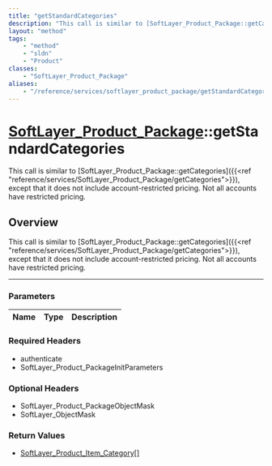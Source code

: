 ```yaml
---
title: "getStandardCategories"
description: "This call is similar to [SoftLayer_Product_Package::getCategories]({{<ref 'reference/services/SoftLayer_Product_Package/... "
layout: "method"
tags:
    - "method"
    - "sldn"
    - "Product"
classes:
    - "SoftLayer_Product_Package"
aliases:
    - "/reference/services/softlayer_product_package/getStandardCategories"
---
```

# [SoftLayer_Product_Package](/reference/services/SoftLayer_Product_Package)::getStandardCategories

This call is similar to [SoftLayer_Product_Package::getCategories]({{<ref "reference/services/SoftLayer_Product_Package/getCategories">}}), except that it does not include account-restricted pricing. Not all accounts have restricted pricing. 


## Overview 
This call is similar to [SoftLayer_Product_Package::getCategories]({{<ref "reference/services/SoftLayer_Product_Package/getCategories">}}), except that it does not include account-restricted pricing. Not all accounts have restricted pricing. 

-----

### Parameters 
|Name | Type | Description |
| --- | --- | --- |


### Required Headers
* authenticate
* SoftLayer_Product_PackageInitParameters


### Optional Headers
* SoftLayer_Product_PackageObjectMask
* SoftLayer_ObjectMask

### Return Values
* <a href='/reference/datatypes/SoftLayer_Product_Item_Category'>SoftLayer_Product_Item_Category[] </a>




